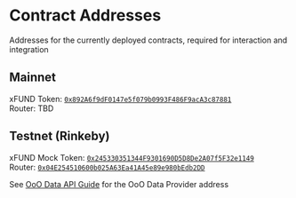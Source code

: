 # Contract Addresses

Addresses for the currently deployed contracts, required for interaction and integration

## Mainnet

xFUND Token: [`0x892A6f9dF0147e5f079b0993F486F9acA3c87881`](https://etherscan.io/address/0x892A6f9dF0147e5f079b0993F486F9acA3c87881#code)  
Router: TBD  

## Testnet (Rinkeby)

xFUND Mock Token: [`0x245330351344F9301690D5D8De2A07f5F32e1149`](https://rinkeby.etherscan.io/address/0x245330351344F9301690D5D8De2A07f5F32e1149#code)  
Router: [`0x04E254510600b025A63Ea41A45e89e980bEdb2DD`](https://rinkeby.etherscan.io/address/0x04E254510600b025A63Ea41A45e89e980bEdb2DD#code)  

See [OoO Data API Guide](guide/ooo_api.md) for the OoO Data Provider address